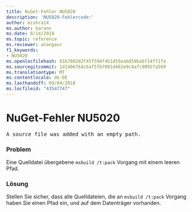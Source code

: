 ```yaml
---
title: NuGet-Fehler NU5020
description: 'NU5020-Fehlercode:'
author: mishra14
ms.author: karann
ms.date: 8/14/2018
ms.topic: reference
ms.reviewer: anangaur
f1_keywords:
- NU5020
ms.openlocfilehash: 81b780202f45f594f4b1d55eabd59ba5f14ff1fe
ms.sourcegitcommit: 1d1406764c6af5fb7801d462e0c4afc9092fa569
ms.translationtype: MT
ms.contentlocale: de-DE
ms.lasthandoff: 09/04/2018
ms.locfileid: "43547747"
---
```

# <a name="nuget-error-nu5020"></a>NuGet-Fehler NU5020
<pre>A source file was added with an empty path.</pre>

### <a name="issue"></a>Problem

Eine Quelldatei übergebene `msbuild /t:pack` Vorgang mit einem leeren Pfad.


### <a name="solution"></a>Lösung

Stellen Sie sicher, dass alle Quelldateien, die an `msbuild /t:pack` Vorgang haben Sie einen Pfad ein, und auf dem Datenträger vorhanden.


